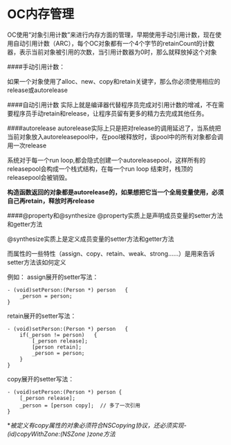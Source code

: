 # OC内存管理
OC使用“对象引用计数”来进行内存方面的管理，早期使用手动引用计数，现在使用自动引用计数（ARC），每个OC对象都有一个4个字节的retainCount的计数器，表示当前对象被引用的次数，当引用计数器为0时，那么就释放掉这个对象


####手动引用计数：

如果一个对象使用了alloc、new、copy和retain关键字，那么你必须使用相应的release或autorelease

####自动引用计数
实际上就是编译器代替程序员完成对引用计数的增减，不在需要程序员手动retain和release，让程序员留有更多的精力去完成其他任务。

####autorelease
autorelease实际上只是把对release的调用延迟了，当系统把当前对象放入autoreleasepool中，在pool被释放时，该pool中的所有对象都会调用一次release

系统对于每一个run loop,都会隐式创建一个autoreleasepool，这样所有的releasepool会构成一个栈式结构，在每一个run loop 结束时，栈顶的releasepool会被销毁。

**构造函数返回的对象都是autorelease的，如果想把它当一个全局变量使用，必须自己再retain，释放时再release**

####@property和@synthesize
@property实质上是声明成员变量的setter方法和getter方法

@synthesize实质上是定义成员变量的setter方法和getter方法

而属性的一些特性（assign、copy、retain、weak、strong……）是用来告诉setter方法该如何定义

例如：
assign展开的setter写法：
```objc
- (void)setPerson:(Person *) person   {
    _person = person;
}
```

retain展开的setter写法：
```objc
- (void)setPerson:(Person *) person   {
    if(_person != person)   {
        [_person release];
        [person retain];
        _person = person;
    }
}
```

copy展开的setter写法：
```objc
- (void)setPerson:(Person *) person {
    [_person release];
    _person = [person copy];  // 多了一次引用
}
```
**被定义有copy属性的对象必须符合NSCopying协议，还必须实现- (id)copyWithZone:(NSZone *)zone方法**

